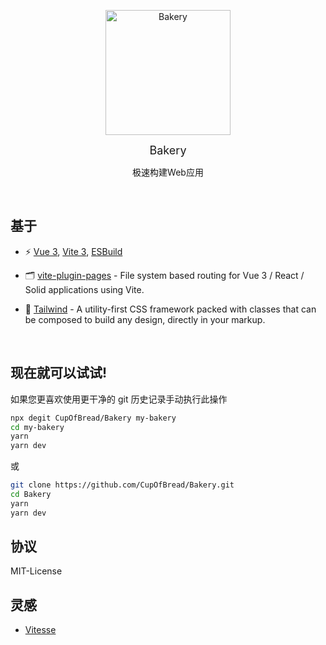 <p align='center'>
  <img src='https://tva1.sinaimg.cn/large/005I8CXily1h6789ciuddj3098098q3f.jpg' alt='Bakery' width='200'/>
</p>
<p align='center' ><font size=4>Bakery</font></p>
<p align='center' ><font>极速构建Web应用</font></p>

<br>

## 基于

- ⚡️ [Vue 3](https://github.com/vuejs/core), [Vite 3](https://github.com/vitejs/vite), [ESBuild](https://github.com/evanw/esbuild)

- 🗂 [vite-plugin-pages](https://github.com/hannoeru/vite-plugin-pages) - File system based routing for Vue 3 / React / Solid applications using Vite.

- 🎨 [Tailwind](https://tailwindcss.com/) - A utility-first CSS framework packed with classes that can be composed to build any design, directly in your markup.

<br>

## 现在就可以试试!

如果您更喜欢使用更干净的 git 历史记录手动执行此操作

```bash
npx degit CupOfBread/Bakery my-bakery
cd my-bakery
yarn
yarn dev
```

或

```bash
git clone https://github.com/CupOfBread/Bakery.git
cd Bakery
yarn
yarn dev
```

## 协议

MIT-License

## 灵感

- [Vitesse](https://github.com/antfu/vitesse)
